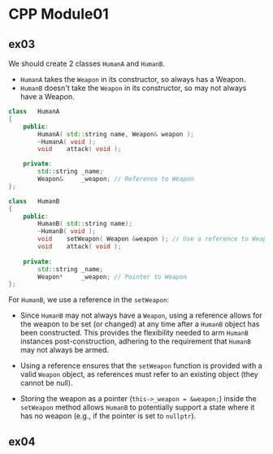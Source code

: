 # CPP Module01

## ex03
We should create 2 classes `HumanA` and `HumanB`.  

- `HumanA` takes the `Weapon` in its constructor, so always has a Weapon.
- `HumanB` doesn't take the `Weapon` in its constructor, so may not always have a Weapon.

```cpp
class	HumanA
{
	public:
		HumanA( std::string name, Weapon& weapon );
		~HumanA( void );
		void	attack( void );

	private:
		std::string	_name;
		Weapon&		_weapon; // Reference to Weapon
};
```
```cpp
class	HumanB
{
	public:
		HumanB( std::string name);
		~HumanB( void );
		void	setWeapon( Weapon &weapon ); // Use a reference to Weapon
		void	attack( void );
	
	private:
		std::string	_name;
		Weapon*		_weapon; // Pointer to Weapon
};
```
For `HumanB`, we use a reference in the `setWeapon`:
- Since `HumanB` may not always have a `Weapon`, using a reference allows for the weapon to be set (or changed) at any time after a `HumanB` object has been constructed. This provides the flexibility needed to arm `HumanB` instances post-construction, adhering to the requirement that `HumanB` may not always be armed.

- Using a reference ensures that the `setWeapon` function is provided with a valid `Weapon` object, as references must refer to an existing object (they cannot be null). 

- Storing the weapon as a pointer (`this->_weapon = &weapon;`) inside the `setWeapon` method allows `HumanB` to potentially support a state where it has no weapon (e.g., if the pointer is set to `nullptr`). 

## ex04
